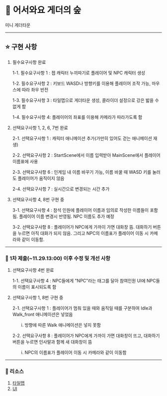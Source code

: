 # 🌳 어서와요 게더의 숲


미니 게더타운


---
## ⭐ 구현 사항


1. 필수요구사항 완료


   1-1. 필수요구사항 1 : 젭 캐릭터 누끼따기로 플레이어 및 NPC 캐릭터 생성

   1-2. 필수요구사항 2 : 키보드 WASD나 방향키를 이용해 플레이어 조작 가능, 마우스에 따라 좌우 반전

   1-3. 필수요구사항 3 : 타일맵으로 게더타운 생성, 콜라이더 설정으로 강은 밟을 수 없게 함

   1-4. 필수요구사항 4: 플레이어의 좌표를 이용해 카메라가 따라가도록 함

   
2. 선택요구사항 1, 2, 6, 7번 완료

   
   2-1. 선택요구사항 1 : 캐릭터 애니메이션 추가(가만히 있어도 걷는 애니메이션 재생)

   
   2-2. 선택요구사항 2 : StartScene에서 이름 입력받아 MainScene에서 플레이어 이름표에 사용


   2-3. 선택요구사항 6 : 인게임 내 이름 바꾸기 가능, 이름 바꿀 때 WASD 키를 눌러도 플레이어가 움직이지 않음


   2-4. 선택요구사항 7 : 실시간으로 변경되는 시간 추가


3. 선택요구사항 4, 8번 구현 중


   3-1. 선택요구사항 4 : 참석 인원에 플레이어 이름과 임의로 작성한 이름들이 포함됨. 플레이어 이름 변경시 반영됨. NPC 이름도 추가 예정


   3-2. 선택요구사항 8 : 플레이어가 NPC에게 가까이 가면 대화창 뜸. 대화하기 버튼을 누르면 아직 대화가 되지 않음. 그리고 NPC의 이름표가 플레이어 이동 시 카메라와 같이 이동함. 


---
### 🥔 1차 제출(~11.29.13:00) 이후 수정 및 개선 사항


1. 선택요구사항 4번 완료

   
   1-1. 선택요구사항 4 : NPC들에게 "NPC"라는 태그를 달아 참여인원 UI에 NPC들의 이름이 표시되도록 함


2. 선택요구사항 1, 8번 구현 중

   
   2-1. 선택요구사항 1 : 플레이어가 멈춰 있을 때와 움직일 때를 구분하여 Idle과 Walk_front 애니메이션은 넣었음


   &nbsp;&nbsp;&nbsp;&nbsp;&nbsp;&nbsp;&nbsp;i. 방향에 따른 Walk 애니메이션은 넣지 못함


   2-2. 선택요구사항 8 : 플레이어가 NPC에게 가까이 가면 대화창이 뜨고, 대화하기 버튼을 누르면 인사말과 함께 새 대화창이 뜸


   &nbsp;&nbsp;&nbsp;&nbsp;&nbsp;&nbsp;&nbsp;i. NPC의 이름표가 플레이어 이동 시 카메라와 같이 이동함



---
### 🔗 리소스
1. [타일맵](https://cupnooble.itch.io/sprout-lands-asset-pack)
2. [UI](https://cupnooble.itch.io/sprout-lands-ui-pack)
